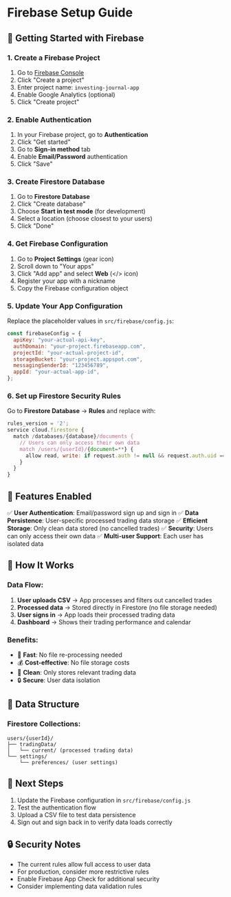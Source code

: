 # Firebase Setup Guide

## 🚀 Getting Started with Firebase

### 1. Create a Firebase Project

1. Go to [Firebase Console](https://console.firebase.google.com/)
2. Click "Create a project"
3. Enter project name: `investing-journal-app`
4. Enable Google Analytics (optional)
5. Click "Create project"

### 2. Enable Authentication

1. In your Firebase project, go to **Authentication**
2. Click "Get started"
3. Go to **Sign-in method** tab
4. Enable **Email/Password** authentication
5. Click "Save"

### 3. Create Firestore Database

1. Go to **Firestore Database**
2. Click "Create database"
3. Choose **Start in test mode** (for development)
4. Select a location (choose closest to your users)
5. Click "Done"

### 4. Get Firebase Configuration

1. Go to **Project Settings** (gear icon)
2. Scroll down to "Your apps"
3. Click "Add app" and select **Web** (</> icon)
4. Register your app with a nickname
5. Copy the Firebase configuration object

### 5. Update Your App Configuration

Replace the placeholder values in `src/firebase/config.js`:

```javascript
const firebaseConfig = {
  apiKey: "your-actual-api-key",
  authDomain: "your-project.firebaseapp.com",
  projectId: "your-actual-project-id",
  storageBucket: "your-project.appspot.com",
  messagingSenderId: "123456789",
  appId: "your-actual-app-id",
};
```

### 6. Set up Firestore Security Rules

Go to **Firestore Database** → **Rules** and replace with:

```javascript
rules_version = '2';
service cloud.firestore {
  match /databases/{database}/documents {
    // Users can only access their own data
    match /users/{userId}/{document=**} {
      allow read, write: if request.auth != null && request.auth.uid == userId;
    }
  }
}
```

## 🎯 Features Enabled

✅ **User Authentication**: Email/password sign up and sign in
✅ **Data Persistence**: User-specific processed trading data storage
✅ **Efficient Storage**: Only clean data stored (no cancelled trades)
✅ **Security**: Users can only access their own data
✅ **Multi-user Support**: Each user has isolated data

## 🔧 How It Works

### Data Flow:

1. **User uploads CSV** → App processes and filters out cancelled trades
2. **Processed data** → Stored directly in Firestore (no file storage needed)
3. **User signs in** → App loads their processed trading data
4. **Dashboard** → Shows their trading performance and calendar

### Benefits:

- 🚀 **Fast**: No file re-processing needed
- 💰 **Cost-effective**: No file storage costs
- 🧹 **Clean**: Only stores relevant trading data
- 🔒 **Secure**: User data isolation

## 🔧 Data Structure

### Firestore Collections:

```
users/{userId}/
├── tradingData/
│   └── current/ (processed trading data)
└── settings/
    └── preferences/ (user settings)
```

## 🚀 Next Steps

1. Update the Firebase configuration in `src/firebase/config.js`
2. Test the authentication flow
3. Upload a CSV file to test data persistence
4. Sign out and sign back in to verify data loads correctly

## 🔒 Security Notes

- The current rules allow full access to user data
- For production, consider more restrictive rules
- Enable Firebase App Check for additional security
- Consider implementing data validation rules
